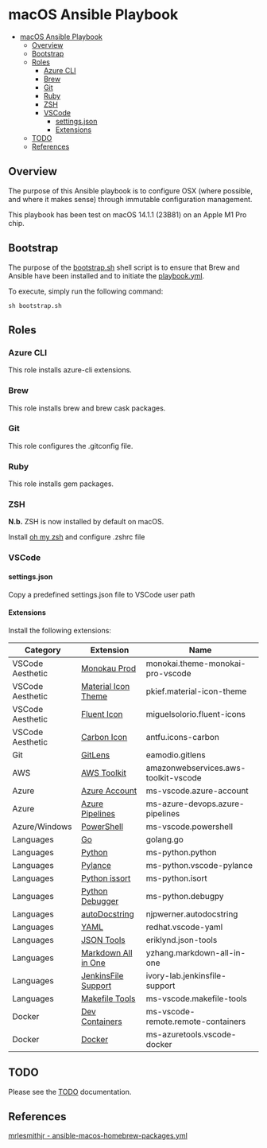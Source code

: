 # macOS Ansible Playbook

- [macOS Ansible Playbook](#macos-ansible-playbook)
  - [Overview](#overview)
  - [Bootstrap](#bootstrap)
  - [Roles](#roles)
    - [Azure CLI](#azure-cli)
    - [Brew](#brew)
    - [Git](#git)
    - [Ruby](#ruby)
    - [ZSH](#zsh)
    - [VSCode](#vscode)
      - [settings.json](#settingsjson)
      - [Extensions](#extensions)
  - [TODO](#todo)
  - [References](#references)

## Overview

The purpose of this Ansible playbook is to configure OSX (where possible, and 
where it makes sense) through immutable configuration management.

This playbook has been test on macOS 14.1.1 (23B81) on an Apple M1 Pro chip.

## Bootstrap

The purpose of the [bootstrap.sh](./bootstrap.sh) shell script is to ensure that 
Brew and Ansible have been installed and to initiate the 
[playbook.yml](./playbook.yml).

To execute, simply run the following command:

```commandline
sh bootstrap.sh
```

## Roles

### Azure CLI

This role installs azure-cli extensions.

### Brew

This role installs brew and brew cask packages.

### Git

This role configures the .gitconfig file.

### Ruby

This role installs gem packages.

### ZSH

**N.b.** ZSH is now installed by default on macOS.

Install [oh my zsh](https://github.com/ohmyzsh/ohmyzsh) and configure .zshrc 
file

### VSCode

#### settings.json

Copy a predefined settings.json file to VSCode user path

#### Extensions

Install the following extensions:

| Category         | Extension                                                                                                | Name                                 |
| ---------------- | -------------------------------------------------------------------------------------------------------- | ------------------------------------ |
| VSCode Aesthetic | [Monokau Prod](https://monokai.pro/vscode)                                                               | monokai.theme-monokai-pro-vscode     |
| VSCode Aesthetic | [Material Icon Theme](https://marketplace.visualstudio.com/items?itemName=PKief.material-icon-theme)     | pkief.material-icon-theme            |
| VSCode Aesthetic | [Fluent Icon](https://marketplace.visualstudio.com/items?itemName=miguelsolorio.fluent-icons)            | miguelsolorio.fluent-icons           |
| VSCode Aesthetic | [Carbon Icon](https://marketplace.visualstudio.com/items?itemName=antfu.icons-carbon)                    | antfu.icons-carbon                   |
| Git              | [GitLens](https://marketplace.visualstudio.com/items?itemName=eamodio.gitlens)                           | eamodio.gitlens                      |
| AWS              | [AWS Toolkit](https://marketplace.visualstudio.com/items?itemName=AmazonWebServices.aws-toolkit-vscode)  | amazonwebservices.aws-toolkit-vscode |
| Azure            | [Azure Account](https://marketplace.visualstudio.com/items?itemName=ms-vscode.azure-account)             | ms-vscode.azure-account              |
| Azure            | [Azure Pipelines](https://marketplace.visualstudio.com/items?itemName=ms-azure-devops.azure-pipelines)   | ms-azure-devops.azure-pipelines      |
| Azure/Windows    | [PowerShell](https://marketplace.visualstudio.com/items?itemName=ms-vscode.PowerShell)                   | ms-vscode.powershell                 |
| Languages        | [Go](https://marketplace.visualstudio.com/items?itemName=golang.Go)                                      | golang.go                            |
| Languages        | [Python](https://marketplace.visualstudio.com/items?itemName=ms-python.python)                           | ms-python.python                     |
| Languages        | [Pylance](https://marketplace.visualstudio.com/items?itemName=ms-python.vscode-pylance)                  | ms-python.vscode-pylance             |
| Languages        | [Python issort](https://marketplace.visualstudio.com/items?itemName=ms-python.isort)                     | ms-python.isort                      |
| Languages        | [Python Debugger](https://marketplace.visualstudio.com/items?itemName=ms-python.debugpy)                 | ms-python.debugpy                    |
| Languages        | [autoDocstring](https://marketplace.visualstudio.com/items?itemName=njpwerner.autodocstring)             | njpwerner.autodocstring              |
| Languages        | [YAML](https://marketplace.visualstudio.com/items?itemName=redhat.vscode-yaml)                           | redhat.vscode-yaml                   |
| Languages        | [JSON Tools](https://marketplace.visualstudio.com/items?itemName=eriklynd.json-tools)                    | eriklynd.json-tools                  |
| Languages        | [Markdown All in One](https://marketplace.visualstudio.com/items?itemName=yzhang.markdown-all-in-one)    | yzhang.markdown-all-in-one           |
| Languages        | [JenkinsFile Support](https://marketplace.visualstudio.com/items?itemName=ivory-lab.jenkinsfile-support) | ivory-lab.jenkinsfile-support        |
| Languages        | [Makefile Tools](https://marketplace.visualstudio.com/items?itemName=yzhang.markdown-all-in-one)         | ms-vscode.makefile-tools             |
| Docker           | [Dev Containers](https://marketplace.visualstudio.com/items?itemName=ms-vscode-remote.remote-containers) | ms-vscode-remote.remote-containers   |
| Docker           | [Docker](https://marketplace.visualstudio.com/items?itemName=ms-azuretools.vscode-docker)                | ms-azuretools.vscode-docker          |


## TODO

Please see the [TODO](./docs/TODO.md) documentation.

## References

[mrlesmithjr - ansible-macos-homebrew-packages.yml](https://gist.github.com/mrlesmithjr/f3c15fdd53020a71f55c2032b8be2eda)
